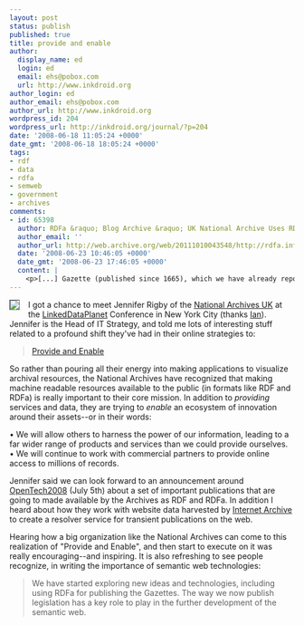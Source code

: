 ```yaml
---
layout: post
status: publish
published: true
title: provide and enable
author:
  display_name: ed
  login: ed
  email: ehs@pobox.com
  url: http://www.inkdroid.org
author_login: ed
author_email: ehs@pobox.com
author_url: http://www.inkdroid.org
wordpress_id: 204
wordpress_url: http://inkdroid.org/journal/?p=204
date: '2008-06-18 11:05:24 +0000'
date_gmt: '2008-06-18 18:05:24 +0000'
tags:
- rdf
- data
- rdfa
- semweb
- government
- archives
comments:
- id: 65398
  author: RDFa &raquo; Blog Archive &raquo; UK National Archive Uses RDFa
  author_email: ''
  author_url: http://web.archive.org/web/20111010043548/http://rdfa.info/2008/06/23/uk-national-archive-uses-rdfa/
  date: '2008-06-23 10:46:05 +0000'
  date_gmt: '2008-06-23 17:46:05 +0000'
  content: |
    <p>[...] Gazette (published since 1665), which we have already reported on, the next UK Government site reported to use RDFa is the UK National [...]</p>
---
```

<p><img src="http://inkdroid.org/images/natarch.gif" style="float: left; border: thin inset gray; margin-right: 15px;" />I got a chance to meet Jennifer Rigby of the <a href="http://www.nationalarchives.gov.uk/">National Archives UK</a> at the <a href="http://linkeddataplanet.com">LinkedDataPlanet</a> Conference in New York City (thanks <a href="http://iandavis.com">Ian</a>).  Jennifer is the Head of IT Strategy, and told me lots of interesting stuff related to a profound shift they've had in their online strategies to:</p>
<blockquote><p>
<a href="http://www.nationalarchives.gov.uk/documents/provide-enable-summary.pdf">Provide and Enable</a>
</p></blockquote>
<p>So rather than pouring all their energy into making applications to visualize archival resources, the National Archives have recognized that making machine readable resources available to the public (in formats like RDF and RDFa) is really important to their core mission. In addition to <em>providing</em> services and data, they are trying to <em>enable</em> an ecosystem of innovation around their assets--or in their words:</p>
<p>• We will allow others to harness the power of our information, leading to a far wider range of products and services than we could provide ourselves.<br />
• We will continue to work with commercial partners to provide online access to millions of records.</p>
<p>Jennifer said we can look forward to an announcement around <a href="http://www.ukuug.org/events/opentech2008/">OpenTech2008</a> (July 5th) about a set of important publications that are going to made available by the Archives as RDF and RDFa. In addition I heard about how they work with website data harvested by <a href="http://archive.org">Internet Archive</a> to create a resolver service for transient publications on the web.</p>
<p>Hearing how a big organization like the National Archives can come to this realization of "Provide and Enable", and then start to execute on it was really encouraging--and inspiring.  It is also refreshing to see people recognize, in writing the importance of semantic web technologies:</p>
<blockquote><p>We have started exploring new ideas and technologies, including using RDFa for publishing the Gazettes. The way we now publish legislation has a key role to play in the further development of the semantic web.</p></blockquote>
